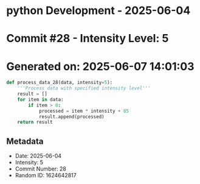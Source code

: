 ﻿# python Development - 2025-06-04
# Commit #28 - Intensity Level: 5
# Generated on: 2025-06-07 14:01:03
```python
def process_data_28(data, intensity=5):
    '''Process data with specified intensity level'''
    result = []
    for item in data:
        if item > 0:
            processed = item * intensity + 85
            result.append(processed)
    return result
```
## Metadata
- Date: 2025-06-04
- Intensity: 5
- Commit Number: 28
- Random ID: 1624642817
